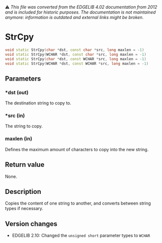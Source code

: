 :warning: _This file was converted from the EDGELIB 4.02 documentation from 2012 and is included for historic purposes. The documentation is not maintained anymore: information is outdated and external links might be broken._

# StrCpy


```c++
void static StrCpy(char *dst, const char *src, long maxlen = -1) 
void static StrCpy(WCHAR *dst, const char *src, long maxlen = -1) 
void static StrCpy(char *dst, const WCHAR *src, long maxlen = -1) 
void static StrCpy(WCHAR *dst, const WCHAR *src, long maxlen = -1)
```

## Parameters
### *dst (out)
The destination string to copy to.

### *src (in)
The string to copy.

### maxlen (in)
Defines the maximum amount of characters to copy into the new string.

## Return value
None.

## Description
Copies the content of one string to another, and converts between string types if necessary.

## Version changes
- EDGELIB 2.10: Changed the `unsigned short` parameter types to `WCHAR`

